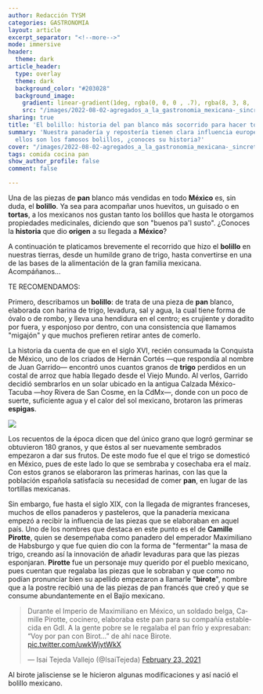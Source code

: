```yaml
---
author: Redacción TYSM
categories: GASTRONOMIA
layout: article
excerpt_separator: "<!--more-->"
mode: immersive
header:
  theme: dark
article_header:
  type: overlay
  theme: dark
  background_color: "#203028"
  background_image:
    gradient: linear-gradient(1deg, rgba(0, 0, 0 , .7), rgba(8, 3, 8, .9))
    src: "/images/2022-08-02-agregados_a_la_gastronomia_mexicana-_sincretismo_02-_bolillos.jpeg"
sharing: true
title: 'El bolillo: historia del pan blanco más socorrido para hacer tortas'
summary: 'Nuestra panadería y repostería tienen clara influencia europea: prueba de
  ellos son los famosos bolillos, ¿conoces su historia?'
cover: "/images/2022-08-02-agregados_a_la_gastronomia_mexicana-_sincretismo_02-_bolillos.jpeg"
tags: comida cocina pan
show_author_profile: false
comment: false

---
```

Una de las piezas de **pan** blanco más vendidas en todo **México** es, sin duda, el **bolillo**. Ya sea para acompañar unos huevitos, un guisado o en **tortas**, a los mexicanos nos gustan tanto los bolillos que hasta le otorgamos propiedades medicinales, diciendo que son "buenos pa'l susto". ¿Conoces la **historia** que dio **origen** a su llegada a **México**?

A continuación te platicamos brevemente el recorrido que hizo el **bolillo** en nuestras tierras, desde un humilde grano de trigo, hasta convertirse en una de las bases de la alimentación de la gran familia mexicana. Acompáñanos…

TE RECOMENDAMOS:

Primero, describamos un **bolillo**: de trata de una pieza de **pan** blanco, elaborada con harina de trigo, levadura, sal y agua, la cual tiene forma de óvalo o de rombo, y lleva una hendidura en el centro; es crujiente y doradito por fuera, y esponjoso por dentro, con una consistencia que llamamos "migajón" y que muchos prefieren retirar antes de comerlo.

La historia da cuenta de que en el siglo XVI, recién consumada la Conquista de México, uno de los criados de Hernán Cortés —que respondía al nombre de Juan Garrido— encontró unos cuantos granos de **trigo** perdidos en un costal de arroz que había llegado desde el Viejo Mundo. Al verlos, Garrido decidió sembrarlos en un solar ubicado en la antigua Calzada México-Tacuba —hoy Rivera de San Cosme, en la CdMx—, donde con un poco de suerte, suficiente agua y el calor del sol mexicano, brotaron las primeras **espigas**.

![](https://upload.wikimedia.org/wikipedia/commons/thumb/0/0c/%D8%AE%D9%88%D8%B4%D9%87_%DA%AF%D9%86%D8%AF%D9%85_Wheat_ear_-_panoramio.jpg/1024px-%D8%AE%D9%88%D8%B4%D9%87_%DA%AF%D9%86%D8%AF%D9%85_Wheat_ear_-_panoramio.jpg)

Los recuentos de la época dicen que del único grano que logró germinar se obtuvieron 180 granos, y que éstos al ser nuevamente sembrados empezaron a dar sus frutos. De este modo fue el que el trigo se domesticó en México, pues de este lado lo que se sembraba y cosechaba era el maíz. Con estos granos se elaboraron las primeras harinas, con las que la población española satisfacía su necesidad de comer **pan**, en lugar de las tortillas mexicanas.

Sin embargo, fue hasta el siglo XIX, con la llegada de migrantes franceses, muchos de ellos panaderos y pasteleros, que la panadería mexicana empezó a recibir la influencia de las piezas que se elaboraban en aquel país. Uno de los nombres que destaca en este punto es el de **Camille Pirotte**, quien se desempeñaba como panadero del emperador Maximiliano de Habsburgo y que fue quien dio con la forma de "fermentar" la masa de trigo, creando así la innovación de añadir levaduras para que las piezas esponjaran. **Pirotte** fue un personaje muy querido por el pueblo mexicano, pues cuentan que regalaba las piezas que le sobraban y que como no podían pronunciar bien su apellido empezaron a llamarle "**birote**", nombre que a la postre recibió una de las piezas de pan francés que creó y que se consume abundantemente en el Bajío mexicano.

<blockquote class="twitter-tweet"><p lang="es" dir="ltr">Durante el Imperio de Maximiliano en México, un soldado belga, Camille Pirotte, cocinero, elaboraba este pan para su compañía establecida en Gdl. A la gente pobre se le regalaba el pan frío y expresaban: “Voy por pan con Birot...” de ahí nace Birote. <a href="https://t.co/uwkWjytWkX">pic.twitter.com/uwkWjytWkX</a></p>&mdash; Isai Tejeda Vallejo (@IsaiTejeda) <a href="https://twitter.com/IsaiTejeda/status/1364049935990218753?ref_src=twsrc%5Etfw">February 23, 2021</a></blockquote> <script async src="https://platform.twitter.com/widgets.js" charset="utf-8"></script>

Al birote jalisciense se le hicieron algunas modificaciones y así nació el bolillo mexicano.